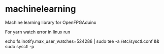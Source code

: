 # machinelearning
Machine learning library for OpenFPGAduino

For yarn watch error in linux run

echo fs.inotify.max_user_watches=524288 | sudo tee -a /etc/sysctl.conf && sudo sysctl -p 

